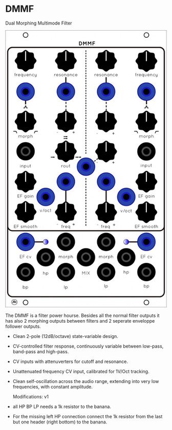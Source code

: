 # DMMF
Dual Morphing Multimode Filter

![alt text](https://github.com/themangoest/DMMF/blob/main/DMMF%20panel%20white.jpg)

The DMMF is a filter power hourse. Besides all the normal filter outputs it has also 2 morphing outputs between filters and 2 seperate enveloppe follower outputs.

- Clean 2-pole (12dB/octave) state-variable design.
- CV-controlled filter response, continuously variable between low-pass, band-pass and high-pass.
- CV inputs with attenuverters for cutoff and resonance.
- Unattenuated frequency CV input, calibrated for 1V/Oct tracking.
- Clean self-oscillation across the audio range, extending into very low frequencies, with constant amplitude.

  Modifications:
  v1
- all HP BP LP needs a 1k resistor to the banana.
- For the missing left HP connection connect the 1k resistor from the last but one header (right bottom) to the banana.
